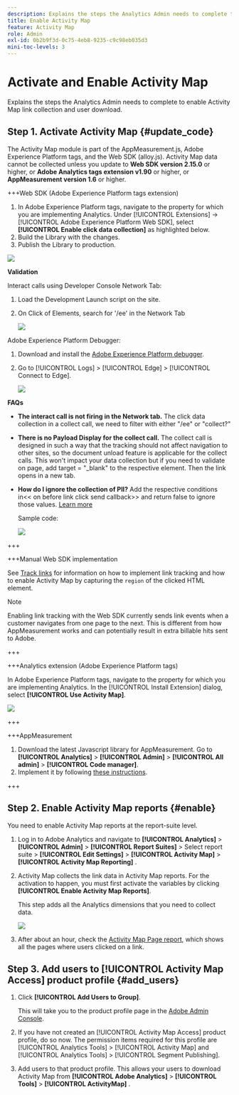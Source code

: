 ```yaml
---
description: Explains the steps the Analytics Admin needs to complete to enable Activity Map link collection and user download.
title: Enable Activity Map
feature: Activity Map
role: Admin
exl-id: 0b2b9f3d-0c75-4eb8-9235-c9c98eb035d3
mini-toc-levels: 3
---
```


# Activate and Enable Activity Map

Explains the steps the Analytics Admin needs to complete to enable Activity Map link collection and user download.

## Step 1. Activate Activity Map {#update_code}

The Activity Map module is part of the AppMeasurement.js, Adobe Experience Platform tags, and the Web SDK (alloy.js). Activity Map data cannot be collected unless you update to **Web SDK version 2.15.0** or higher, or **Adobe Analytics tags extension v1.90** or higher, or **AppMeasurement version 1.6** or higher. 

+++Web SDK (Adobe Experience Platform tags extension)

1. In Adobe Experience Platform tags, navigate to the property for which you are implementing Analytics. Under [!UICONTROL Extensions] -> [!UICONTROL Adobe Experience Platform Web SDK], select **[!UICONTROL Enable click data collection]** as highlighted below. 
1. Build the Library with the changes.
1. Publish the Library to production.

![](assets/web_sdk.png)

**Validation**

Interact calls using Developer Console Network Tab:

1. Load the Development Launch script on the site.
1. On Click of Elements, search for '/ee' in the Network Tab

   ![](assets/validation1.png)

Adobe Experience Platform Debugger:

1. Download and install the [Adobe Experience Platform debugger](https://chrome.google.com/webstore/detail/adobe-experience-platform/bfnnokhpnncpkdmbokanobigaccjkpob).
1. Go to [!UICONTROL Logs] > [!UICONTROL Edge] > [!UICONTROL Connect to Edge]. 

   ![](assets/validation2.jpg)

**FAQs**

* **The interact call is not firing in the Network tab.**
   The click data collection in a collect call, we need to filter with either "/ee" or "collect?"

* **There is no Payload Display for the collect call.**
   The collect call is designed in such a way that the tracking should not affect  navigation to other sites, so the document unload feature is applicable for the collect calls. This won't impact your data collection but if you need to validate on page, add target = "_blank" to the respective element. Then the link opens in a new tab.

* **How do I ignore the collection of PII?**
   Add the respective conditions in<< on before link click send callback>> and return false to ignore those values. [Learn more](https://experienceleague.adobe.com/docs/experience-platform/edge/fundamentals/configuring-the-sdk.html?lang=en)  
   
   Sample code:

   ![](assets/sample-code.png)

+++

+++Manual Web SDK implementation

See [Track links](https://experienceleague.adobe.com/docs/experience-platform/edge/data-collection/track-links.html) for information on how to implement link tracking and how to enable Activity Map by capturing the `region` of the clicked HTML element.

>[!NOTE]
>
>Enabling link tracking with the Web SDK currently sends link events when a customer navigates from one page to the next. This is different from how AppMeasurement works and can potentially result in extra billable hits sent to Adobe.

+++

+++Analytics extension (Adobe Experience Platform tags)

In Adobe Experience Platform tags, navigate to the property for which you are implementing Analytics. In the [!UICONTROL Install Extension] dialog, select **[!UICONTROL Use Activity Map]**.

![](assets/aa_extension.png)

+++

+++AppMeasurement

1. Download the latest Javascript library for AppMeasurement.
   Go to **[!UICONTROL Analytics]** > **[!UICONTROL Admin]** > **[!UICONTROL All admin]** > **[!UICONTROL Code manager]**.
1. Implement it by following [these instructions](https://experienceleague.adobe.com/docs/analytics/implementation/js/overview.html).

+++

## Step 2. Enable Activity Map reports {#enable}

You need to enable Activity Map reports at the report-suite level.

1. Log in to Adobe Analytics and navigate to  **[!UICONTROL Analytics]** > **[!UICONTROL Admin]** > **[!UICONTROL Report Suites]** > Select report suite > **[!UICONTROL Edit Settings]** > **[!UICONTROL Activity Map]** > **[!UICONTROL Activity Map Reporting]** .

1. Activity Map collects the link data in Activity Map reports. For the activation to happen, you must first activate the variables by clicking **[!UICONTROL Enable Activity Map Reports]**.

   This step adds all the Analytics dimensions that you need to collect data.

   ![](assets/enable.png)

1. After about an hour, check the [Activity Map Page report](/help/analyze/activity-map/activitymap-reporting-analytics.md), which shows all the pages where users clicked on a link.

## Step 3. Add users to [!UICONTROL Activity Map Access] product profile {#add_users}

1. Click **[!UICONTROL Add Users to Group]**.

   This will take you to the product profile page in the [Adobe Admin Console](https://adminconsole.adobe.com/E2F05B3B52F54D2E0A490D44@AdobeOrg/overview).

1. If you have not created an [!UICONTROL Activity Map Access] product profile, do so now. The permission items required for this profile are [!UICONTROL Analytics Tools] > [!UICONTROL Activity Map] and [!UICONTROL Analytics Tools] > [!UICONTROL Segment Publishing].

1. Add users to that product profile. This allows your users to download Activity Map from  **[!UICONTROL Adobe Analytics]** > **[!UICONTROL Tools]** > **[!UICONTROL ActivityMap]** .

